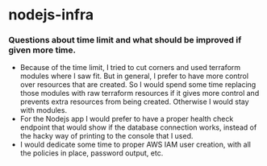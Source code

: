 # nodejs-infra

### Questions about time limit and what should be improved if given more time.

- Because of the time limit, I tried to cut corners and used terraform modules where I saw fit. But in general, I prefer to have more control over resources that are created. So I would spend some time replacing those modules with raw terraform resources if it gives more control and prevents extra resources from being created. Otherwise I would stay with modules.
- For the Nodejs app I would prefer to have a proper health check endpoint that would show if the database connection works, instead of the hacky way of printing to the console that I used.
- I would dedicate some time to proper AWS IAM user creation, with all the policies in place, password output, etc.
